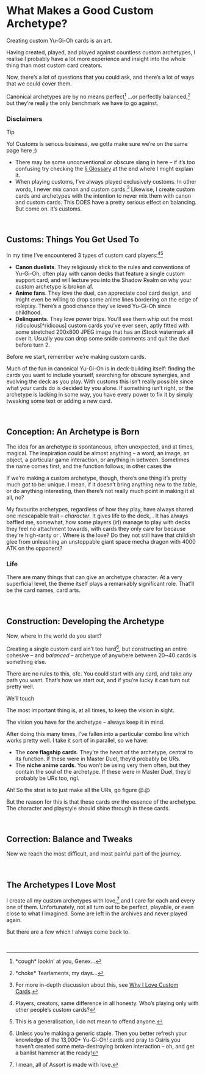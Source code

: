 # What Makes a Good Custom Archetype?
<!-- #SQUARK live! dev!
| dest = yugioh/creating-custom-cards
| capt = Exploring what goes into creating custom Yu-Gi-Oh cards
| desc = My thoughts on what goes into a good custom Yu-Gi-Oh archetype, after creating countless myself.
| style = yugioh
| index = yugioh
| shard = #INDEX / writing / opinion / long
| date = 2024 September
-->

Creating custom Yu-Gi-Oh cards is an art. 

Having created, played, and played against countless custom archetypes, I realise I probably have a lot more experience and insight into the whole thing than most custom card creators.

Now, there’s a lot of questions that you could ask, and there’s a lot of ways that we could cover them.

Canonical archetypes are by no means perfect[^perfect] ...or perfectly balanced,[^perfect-balance] but they’re really the only benchmark we have to go against. 

[^perfect]: \*cough* lookin’ at you, Genex...
[^perfect-balance]: \*choke* Tearlaments, my days...

### Disclaimers
> [!Tip]
> Yo! Customs is serious business, we gotta make sure we’re on the same page here ;)

 - There may be some unconventional or obscure slang in here – if it’s too confusing try checking the [§ Glossary](#Glossary) at the end where I might explain it.
 - When playing customs, I’ve always played exclusively customs. In other words, I never mix canon and custom cards.[^customs] Likewise, I create custom cards and archetypes with the intention to never mix them with canon and custom cards. This DOES have a pretty serious effect on balancing. But come on. It’s customs.

[^customs]: For more in-depth discussion about this, see [Why I Love Custom Cards](writing/Why%20I%20Love%20Custom%20Cards.md).


<br>


## Customs: Things You Get Used To

In my time I’ve encountered 3 types of custom card players:[^players][^3-types]

 - **Canon duelists**. They religiously stick to the rules and conventions of Yu-Gi-Oh, often play with canon decks that feature a single custom support card, and will lecture you into the Shadow Realm on why your custom archetype is broken af.
 - **Anime fans**. They love the duel, can appreciate cool card design, and might even be willing to drop some anime lines bordering on the edge of roleplay. There’s a good chance they’ve loved Yu-Gi-Oh since childhood.
 - **Delinquents**. They love power trips. You’ll see them whip out the most ridiculous[^ridicous] custom cards you’ve ever seen, aptly fitted with some stretched 200x800 JPEG image that has an iStock watermark all over it. Usually you can drop some snide comments and quit the duel before turn 2.

[^players]: Players, creators, same difference in all honesty. Who’s playing only with other people’s custom cards?
[^3-types]: This is a generalisation, I do not mean to offend anyone.
[^ridiculous]: Ridiculous can be very awesome, but here I mean it in the absolute worst sense.

Before we start, remember we’re making custom cards.

Much of the fun in canonical Yu-Gi-Oh is in deck-building itself: finding the cards you want to include yourself, searching for obscure synergies, and evolving the deck as you play. With customs this isn’t really possible since what your cards do is decided by you alone. If something isn’t right, or the archetype is lacking in some way, you have every power to fix it by simply tweaking some text or adding a new card.


<br>


## Conception: An Archetype is Born

The idea for an archetype is spontaneous, often unexpected, and at times, magical. The inspiration could be almost anything – a word, an image, an object, a particular game interaction, or anything in between. Sometimes the name comes first, and the function follows; in other cases the 

If we’re making a custom archetype, though, there’s one thing it’s pretty much *got* to be: unique. I mean, if it doesn’t bring anything new to the table, or do anything interesting, then there’s not really much point in making it at all, no?

My favourite archetypes, regardless of how they play, have always shared one inescapable trait – *character*. It gives life to the deck, . It has always baffled me, somewhat, how some players (irl) manage to play with decks they feel no attachment towards, with cards they only care for because they’re high-rarity or . Where is the love? Do they not still have that childish glee from unleashing an unstoppable giant space mecha dragon with 4000 ATK on the opponent?

### Life
There are many things that can give an archetype character. At a very superficial level, the theme itself plays a remarkably significant role. That’ll be the card names, card arts.


<br>


## Construction: Developing the Archetype

Now, where in the world do you start?

Creating a single custom card ain’t too hard[^single], but constructing an entire cohesive – and *balanced* – archetype of anywhere between 20~40 cards is something else.

[^single]: Unless you’re making a generic staple. Then you better refresh your knowledge of the 13,000+ Yu-Gi-Oh! cards and pray to Osiris you haven’t created some meta-destroying broken interaction – oh, and get a banlist hammer at the ready!

There are no rules to this, ofc. You could start with any card, and take any path you want. That’s how we start out, and if you’re lucky it can turn out pretty well.

We’ll touch 

The most important thing is, at all times, to keep the vision in sight.

The vision you have for the archetype – always keep it in mind.

After doing this many times, I’ve fallen into a particular combo line which works pretty well. I take it sort of in parallel, so we have:

 - The **core flagship cards**. They’re the heart of the archetype, central to its function. If these were in Master Duel, they’d probably be URs.
 - The **niche anime cards**. You won’t be using very them often, but they contain the soul of the archetype. If these were in Master Duel, they’d probably be URs too, ngl.

Ah! So the strat is to just make all the URs, go figure @.@

But the reason for this is that these cards *are* the essence of the archetype. The character and playstyle should shine through in these cards.


<br>


## Correction: Balance and Tweaks

Now we reach the most difficult, and most painful part of the journey.


<br>


## The Archetypes I Love Most

I create all my custom archetypes with love,[^love] and I care for each and every one of them. Unfortunately, not all turn out to be perfect, playable, or even close to what I imagined. Some are left in the archives and never played again.

[^love]: I mean, all of Assort is made with love.

But there are a few which I always come back to.


<br>
